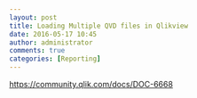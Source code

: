 ```yaml
---
layout: post
title: Loading Multiple QVD files in Qlikview
date: 2016-05-17 10:45
author: administrator
comments: true
categories: [Reporting]
---
```

<a href="https://community.qlik.com/docs/DOC-6668">https://community.qlik.com/docs/DOC-6668</a>

